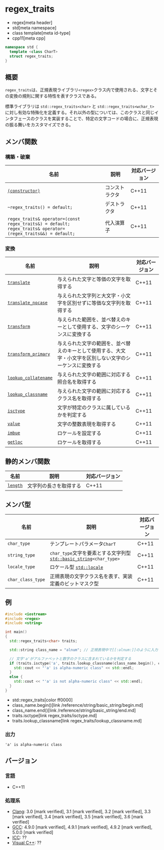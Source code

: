# regex_traits
* regex[meta header]
* std[meta namespace]
* class template[meta id-type]
* cpp11[meta cpp]

```cpp
namespace std {
  template <class CharT>
  struct regex_traits;
}
```

## 概要
`regex_traits`は、正規表現ライブラリ`<regex>`クラス内で使用される、文字とその変換の規則に関する特性を表すクラスである。

標準ライブラリは `std::regex_traits<char>` と `std::regex_traits<wchar_t>` に対し有効な特殊化を定義する。それ以外の型については、このクラスと同じインタフェースのクラスを実装することで、特定の文字コードの場合に、正規表現の振る舞いをカスタマイズできる。


## メンバ関数

### 構築・破棄

| 名前 | 説明 | 対応バージョン |
|------|------|----------------|
| [`(constructor)`](regex_traits/op_constructor.md) | コンストラクタ | C++11 |
| `~regex_traits() = default;` | デストラクタ | C++11 |
| `regex_traits& operator=(const regex_traits&) = default;`<br/> `regex_traits& operator=(regex_traits&&) = default;` | 代入演算子 | C++11 |


### 変換

| 名前 | 説明 | 対応バージョン |
|------|------|----------------|
| [`translate`](regex_traits/translate.md) | 与えられた文字と等価の文字を取得する | C++11 |
| [`translate_nocase`](regex_traits/translate_nocase.md) | 与えられた文字列と大文字・小文字を区別せずに等価な文字列を取得する | C++11 |
| [`transform`](regex_traits/transform.md) | 与えられた範囲を、並べ替えのキーとして使用する、文字のシーケンスに変換する | C++11 |
| [`transform_primary`](regex_traits/transform_primary.md) | 与えられた文字の範囲を、並べ替えのキーとして使用する、大文字・小文字を区別しない文字のシーケンスに変換する | C++11 |
| [`lookup_collatename`](regex_traits/lookup_collatename.md) | 与えられた文字の範囲に対応する照合名を取得する | C++11 |
| [`lookup_classname`](regex_traits/lookup_classname.md) | 与えられた文字の範囲に対応するクラス名を取得する | C++11 |
| [`isctype`](regex_traits/isctype.md) | 文字が特定のクラスに属しているかを判定する | C++11 |
| [`value`](regex_traits/value.md) | 文字の整数表現を取得する | C++11 |
| [`imbue`](regex_traits/imbue.md) | ロケールを設定する | C++11 |
| [`getloc`](regex_traits/getloc.md) | ロケールを取得する | C++11 |


## 静的メンバ関数

| 名前 | 説明 | 対応バージョン |
|------|------|----------------|
| [`length`](regex_traits/length.md) | 文字列の長さを取得する | C++11 |


## メンバ型

| 名前 | 説明 | 対応バージョン |
|------|------|----------------|
| `char_type`       | テンプレートパラメータ`CharT` | C++11 |
| `string_type`     | `char_type`文字を要素とする文字列型 [`std::basic_string`](/reference/string/basic_string.md)`<char_type>` | C++11 |
| `locale_type`     | ロケール型 [`std::locale`](/reference/locale/locale.md) | C++11 |
| `char_class_type` | 正規表現の文字クラス名を表す、実装定義のビットマスク型 | C++11 |


## 例
```cpp example
#include <iostream>
#include <regex>
#include <string>

int main()
{
  std::regex_traits<char> traits;

  std::string class_name = "alnum"; // 正規表現中で[[:alnum:]]のように入力するクラス名

  // 文字'a'がアルファベットと数字のクラスに含まれているかを判定する
  if (traits.isctype('a', traits.lookup_classname(class_name.begin(), class_name.end()))) {
    std::cout << "'a' is alpha-numeric class" << std::endl;
  }
  else {
    std::cout << "'a' is not alpha-numeric class" << std::endl;
  }
}
```
* std::regex_traits[color ff0000]
* class_name.begin()[link /reference/string/basic_string/begin.md]
* class_name.end()[link /reference/string/basic_string/end.md]
* traits.isctype[link regex_traits/isctype.md]
* traits.lookup_classname[link regex_traits/lookup_classname.md]

### 出力
```
'a' is alpha-numeric class
```

## バージョン
### 言語
- C++11

### 処理系
- [Clang](/implementation.md#clang): 3.0 [mark verified], 3.1 [mark verified], 3.2 [mark verified], 3.3 [mark verified], 3.4 [mark verified], 3.5 [mark verified], 3.6 [mark verified]
- [GCC](/implementation.md#gcc): 4.9.0 [mark verified], 4.9.1 [mark verified], 4.9.2 [mark verified], 5.0.0 [mark verified]
- [ICC](/implementation.md#icc): ??
- [Visual C++](/implementation.md#visual_cpp): ??

